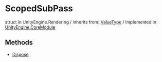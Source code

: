 # ScopedSubPass
struct in UnityEngine.Rendering
 / Inherits from: <a href="https://docs.unity3d.com/6000.0/Documentation/ScriptReference/ValueType.html">ValueType</a> / Implemented in: <a href="https://docs.unity3d.com/6000.0/Documentation/ScriptReference/UnityEngine.CoreModule.html">UnityEngine.CoreModule</a>
## Methods
- <a href="https://docs.unity3d.com/6000.0/Documentation/ScriptReference/ScopedSubPass.Dispose.html">Dispose</a>
